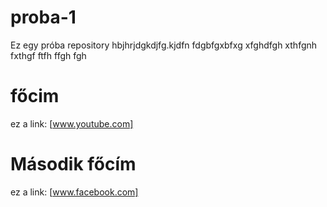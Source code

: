 # proba-1
Ez egy próba repository
hbjhrjdgkdjfg.kjdfn
fdgbfgxbfxg
xfghdfgh
xthfgnh
fxthgf
ftfh
ffgh
fgh
# főcim
ez a link: [www.youtube.com]
# Második főcím
ez a link: [www.facebook.com]

